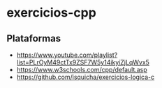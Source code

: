 # exercicios-cpp
 
## Plataformas
- https://www.youtube.com/playlist?list=PLrOyM49ctTx9ZSF7W5y14ikyiZjLqWvx5
- https://www.w3schools.com/cpp/default.asp
- https://github.com/isquicha/exercicios-logica-c